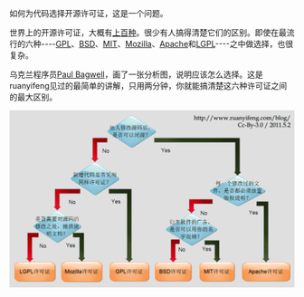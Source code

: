 
如何为代码选择开源许可证，这是一个问题。

世界上的开源许可证，大概有[上百种](https://www.gnu.org/licenses/license-list.html)。很少有人搞得清楚它们的区别。即使在最流行的六种----[GPL](https://www.gnu.org/licenses/gpl.html)、[BSD](https://en.wikipedia.org/wiki/BSD_licenses)、[MIT](https://en.wikipedia.org/wiki/MIT_License)、[Mozilla](https://www.mozilla.org/MPL/)、[Apache](https://www.apache.org/licenses/LICENSE-2.0)和[LGPL](https://www.gnu.org/copyleft/lesser.html)----之中做选择，也很复杂。

乌克兰程序员[Paul Bagwell](https://web.archive.org/web/20110503183702/http://pbagwl.com/post/5078147450/description-of-popular-software-licenses)，画了一张分析图，说明应该怎么选择。这是ruanyifeng见过的最简单的讲解，只用两分钟，你就能搞清楚这六种许可证之间的最大区别。


![1675822558834](image/开源许可证关系/1675822558834.png)

